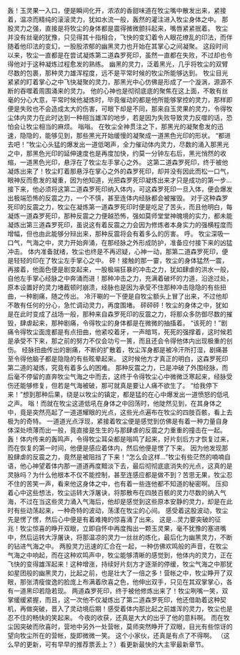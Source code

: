 轰！玉灵果一入口，便是瞬间化开，浓浓的香甜味道在牧尘嘴中散发出来，紧接着，温凉而精纯的滚滚灵力，犹如水流一般，轰然的灌注进入牧尘身体之中。
那股灵力之强，直接是将牧尘的身体都是震得微微颤抖起来，嘴唇紧紧抿着。
牧尘并没有丝毫的犹豫，只见得其十指相合，飞快的变幻着令人眼花缭乱的印法，而伴随着他印法的变幻，一股股浓郁的幽黑灵力也开始在其掌心之间凝聚。
这段时间以来，牧尘一直都是在尝试凝炼第二道森罗死印，虽然一直都在失败，不过却也令得他对于这种凝炼过程愈发的熟练。
幽黑的灵力，泛着黑光，几乎将牧尘的双臂尽数的包裹，那种灵力雄浑程度，远不是平常时候的牧尘所能够达到。
牧尘目光紧紧的盯着掌心之中飞快凝聚的灵力，那黑光中心仿佛是形成了一个漩涡，源源不断的吞噬着周围涌来的灵力。
他的心神也是彻彻底底的聚焦在这上面，不敢有丝毫的分心大意，平常时候他凝炼时，毕竟催动的都是他所能够掌控的灵力，那样即便是失败也不会造成太大的伤害，可眼下却是不同，那来自玉灵果的灵力，令得牧尘体内灵力在此时达到一种相当雄浑的地步，若是因为失败导致灵力反噬的话，恐怕会让牧尘相当的麻烦。
嗡嗡。
在牧尘全神贯注之下，那黑光的凝聚愈发的迅速，隐隐的，能够见到，那些黑光开始缓慢的凝聚成一道黑色光印的形状。
“都进去吧！”牧尘心头猛的爆发出一道低喝声，全力催动体内灵力，尽数的涌入那黑光之中，那黑色光印的延伸速度也是再度加快，约莫一分钟左右后，黑光悄然的收缩，一道黑色光印，悬浮在了牧尘左手掌心之外。
这第二道森罗死印，终于被他凝炼出来了！牧尘盯着那悬浮在掌心之外的森罗死印，却并没有因此而松一口气，眼神反而愈发的凝重，因为他知道，光把森罗死印凝炼出来才只是成功的第一步...接下来，他必须将这第二道森罗死印纳入体内，可这森罗死印一旦入体，便会爆发出极端恐怖的反震之力，一个不慎，甚至连体内经脉都会被摧毁。
对于这种森罗死印的反震之力，牧尘在凝炼第一道森罗死印时便是吃足了苦头，而且他明白，每凝炼一道森罗死印，那种反震之力便越恐怖，强如莫师堂堂神魄境的实力，都未能凝炼出第三道森罗死印，虽说这有着反震之力会因为修炼者本身实力的强横程度而增幅，但也由此能够分辩出来，那种反震将会有着多么的厉害。
呼。
牧尘深吸一口气，气海之中，灵力开始奔涌，在那经脉之外形成防护，准备应付接下来的凶猛冲击。
体内准备就绪，牧尘也终是不再迟疑，心神一动，那第二道森罗死印，便是轻轻的印在了牧尘左手掌心之中。
砰！接触的那一霎，牧尘的身体猛然一震，再接着，他面色便是剧变起来，一股极端狂暴的冲击之力，犹如肆虐的洪水一般，自他左手掌心经脉之中奔涌而进！那种冲击之力，充满着破坏的力道，沿途过处，原本设置好的灵力堵截顿时崩溃，经脉也是因为承受不住那种冲击隐隐的有些扭曲，一种剧痛，随之传出。
冷汗唰的一下便是自牧尘额头上冒了出来，不过他却不敢有任何的分心，急忙调动灵力，再度围堵。
砰砰砰！牧尘的身体之中，犹如是在此时变成了战场一般，那种来自森罗死印的反震之力，将那众多防御尽数的摧毁，肆虐起来，那种剧痛，令得牧尘的身体都是在微微的抽搐着。
“该死的！”剧痛令得牧尘面庞都是有点扭曲，他紧咬着牙，一声暗骂，死死的强撑着，这时候若是承受不下来，那之前的努力不仅会功亏一篑，而且还会令得他体内出现极重的创伤。
经脉扭曲传出的剧痛，不断的扩散着，牧尘浑身都是被冷汗所打湿，剧痛甚至令得他脑子都是隐隐的有些眩晕起来。
这时候他方才真正的明白，这森罗死印第二道的凝炼，究竟有着多么的困难。
那种反震之力，已是冲破了外围经脉，而后毫不停留的直奔牧尘气海之中而去，这终于令得牧尘心中微微泛寒起来，经脉受伤还能够修复，但若是气海被破，那可就真是要让人痛不欲生了。
“给我停下来！”想到那种后果，绕是以牧尘的镇定，都是猛的在心中爆发出一道愤怒的低吼之声。
嗡！而就在牧尘这道低吼在身体之中回荡时，他陡然见到，在其身体之中，竟是突然亮起了一道道耀眼的光点，这些光点遍布在牧尘的四肢百骸，看上去极为的奇特。
一道道光点浮现，紧接着牧尘便是感觉到仿佛是有着一种力量自身体深处喷薄而出一般，竟直接是生生的与那肆虐的反震之力重重的撞击在一起。
轰！体内传来的轰鸣声，令得牧尘耳朵都是嗡鸣了起来，好片刻后方才恢复过来，而在恢复的第一时间，他便是感应着体内，然后他便是愣了下来。
因为他发现那股肆虐的反震之力，竟然是被阻挡了下来！“怎么会这样...”牧尘有些茫然的喃喃自语，他心神望着体内那一道道再度黯淡下去，最后彻彻底底消失的光点，这真的是灵脉吗？为什么他根本不仅不能控制，甚至连感应都是做不到？苦思无果，牧尘忍不住的苦笑一声，看来他这身体之中，也有着一些连他都不知道的秘密啊。
压抑着心中这些想法，牧尘运转大浮屠诀，将那散布在四肢百骸的灵力尽数的纳入气海，不过在当这些灵力涌入气海后，他却是感觉到这些原本安静的灵力，却是在此时有些动荡起来，一种奇特的波动，荡漾在牧尘的心间。
感受着这股波动，牧尘先是愣了愣，然后心中便是有着难掩的惊喜涌了出来。
这是...灵力要突破的征兆！牧尘惊喜的睁开双眼，立即自怀中再度掏出一颗玉灵果，毫不犹豫的塞进嘴中，然后运转大浮屠诀，将那温凉的灵力一丝丝的炼化，最后化为幽黑灵力，不断的钻进气海之中。
两股灵力迅速的汇合在一起，一种仿佛欢鸣般的声音，在牧尘气海之中响起，而在这种欢鸣声中，牧尘能够清晰的感觉到，他体内的灵力，正在飞快的变得雄浑起来！这种增涨，持续好片刻方才逐渐的停缓，牧尘气海之中那犹如星团般的幽黑灵力，比起之前，也是壮大了一倍之多！营帐之中，牧尘睁开了双眼，那张清瘦俊逸的脸庞上布满着欣喜之色，他伸出双手，只见在其双掌掌心，各有一道黑印若隐若现。
两道森罗死印，终于被他修炼出来了！牧尘咧嘴一笑，双掌缓缓紧握，而且，这一次他不仅凝炼出了第二道森罗死印，他还借助着这种契机，再做突破，晋入了灵动境后期！感受着体内那比起之前雄浑的灵力，牧尘也是忍不住的畅快的笑起来。
今夜的收获，还真是大大的出乎了他的意料啊。
而在牧尘因突破而欣喜时，营地中另外一处营帐，莫师突然睁开了双眼，目光有些惊讶的望向牧尘所在的营帐，旋即微微一笑。
这个小家伙，还真是有点了不得啊。
（这么早的更新，可有早早的推荐票丢上？）看更新最快的大主宰最新章节。
